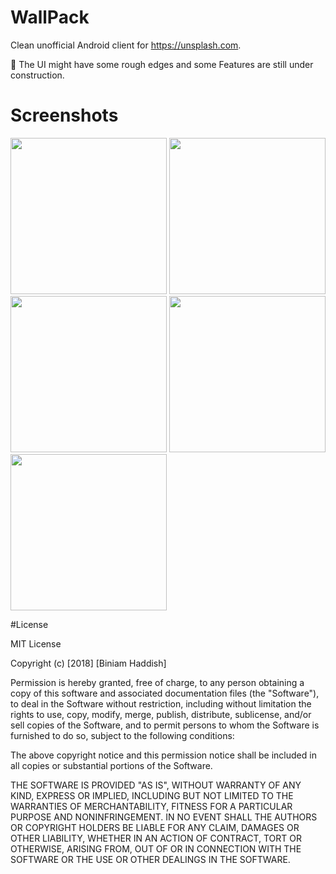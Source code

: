 # WallPack


Clean unofficial Android client for https://unsplash.com.


🤔 The UI might have some rough edges and some Features are still under construction.



# Screenshots

<img src="https://github.com/biniamHaddish/WallPack/blob/master/wallPack%20screen%20shots/collection.png" width="250"> <img src="https://github.com/biniamHaddish/WallPack/blob/master/wallPack%20screen%20shots/collection_details2.png" width="250">
<img src="https://github.com/biniamHaddish/WallPack/blob/master/wallPack%20screen%20shots/mainActivity.png" width="250"> <img src="https://github.com/biniamHaddish/WallPack/blob/master/wallPack%20screen%20shots/featured_activity.png" width="250">
<img src="https://github.com/biniamHaddish/WallPack/blob/master/wallPack%20screen%20shots/newPhotoDetails.png" width="250">

#License

MIT License

Copyright (c) [2018] [Biniam Haddish]

Permission is hereby granted, free of charge, to any person obtaining a copy
of this software and associated documentation files (the "Software"), to deal
in the Software without restriction, including without limitation the rights
to use, copy, modify, merge, publish, distribute, sublicense, and/or sell
copies of the Software, and to permit persons to whom the Software is
furnished to do so, subject to the following conditions:

The above copyright notice and this permission notice shall be included in all
copies or substantial portions of the Software.

THE SOFTWARE IS PROVIDED "AS IS", WITHOUT WARRANTY OF ANY KIND, EXPRESS OR
IMPLIED, INCLUDING BUT NOT LIMITED TO THE WARRANTIES OF MERCHANTABILITY,
FITNESS FOR A PARTICULAR PURPOSE AND NONINFRINGEMENT. IN NO EVENT SHALL THE
AUTHORS OR COPYRIGHT HOLDERS BE LIABLE FOR ANY CLAIM, DAMAGES OR OTHER
LIABILITY, WHETHER IN AN ACTION OF CONTRACT, TORT OR OTHERWISE, ARISING FROM,
OUT OF OR IN CONNECTION WITH THE SOFTWARE OR THE USE OR OTHER DEALINGS IN THE
SOFTWARE.